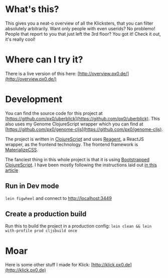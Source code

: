 # What's this?
This gives you a neat-o overview of all the Klicksters, that you can filter
absolutely arbitrarily. Want only people with even userids? No problemo! People 
that report to you that just left the 3rd floor? You got it! Check it out, it's 
really cool!


# Where can I try it?
There is a live version of this here: [http://overview.px0.de/](http://overview.px0.de/)

# Development
You can find the source code for this project at 
[https://github.com/px0/uberblick](https://github.com/px0/uberblick).
This also uses my Genome ClojureScript wrapper which you can find at 
[https://github.com/px0/genome-cljs](https://github.com/px0/genome-cljs).

The project is written in
[ClojureScript](https://github.com/clojure/clojurescript) and uses
[Reagent](http://reagent-project.github.io/), a ReactJS wrapper, as
the frontend technology. The frontend framework is
[MaterializeCSS](http://materializecss.com/).

The fanciest thing in this whole project is that it is using
[Bootstrapped ClojureScript](http://swannodette.github.io/2015/07/29/clojurescript-17/).
I have been mostly following the instructions laid out
[in this article](http://yogthos.net/posts/2015-11-12-ClojureScript-Eval.html)

## Run in Dev mode
`lein figwheel` and connect to [http://localhost:3449](http://localhost:3449)

## Create a production build
Run this to build the project in a production config: `lein clean && lein with-profile prod cljsbuild once`

# Moar
Here is some other stuff I made for Klick: [http://klick.px0.de](http://klick.px0.de)
